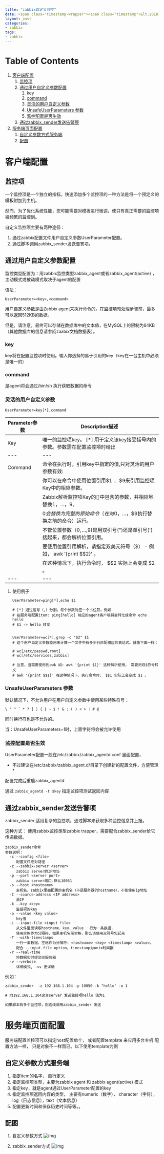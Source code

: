 ```yaml
---
title: "zabbix自定义监控"
date: <span class="timestamp-wrapper"><span class="timestamp">&lt;2018-11-27 Tue 14:56&gt;</span></span>
layout: post
categories: 
- zabbix
tags: 
- zabbix
---
```


# Table of Contents

1.  [客户端配置](#org70f3467)
    1.  [监控项](#orgcbbb991)
    2.  [通过用户自定义参数配置](#orgc13ee08)
        1.  [key](#orge74b317)
        2.  [command](#org8a4f02c)
        3.  [灵活的用户自定义参数](#org0ccb646)
        4.  [UnsafeUserParameters 参数](#org17de274)
        5.  [监控配置是否生效](#orgcec1bfb)
    3.  [通过zabbix\_sender发送告警项](#orgfaadbcc)
2.  [服务端页面配置](#org79cabc0)
    1.  [自定义参数方式服务端](#org2291670)
    2.  [配图](#org700106e)


<a id="org70f3467"></a>

# 客户端配置


<a id="orgcbbb991"></a>

## 监控项

一个监控项是一个独立的指标。快速添加多个监控项的一种方法是将一个预定义的模板附加到主机。

然而，为了优化系统性能，您可能需要对模板进行微调，使只有真正需要的监控项被频繁的监控到。

自定义监控项主要有两种途径：

1.  通过zabbix配置文件用户自定义参数UserParameter配置。
2.  通过脚本调用zabbix\_sender发送告警项。


<a id="orgc13ee08"></a>

## 通过用户自定义参数配置

监控类型配置为：用zabbix监控类型zabbix\_agent或者zabbix\_agent(active) ，主动模式或被动模式取决于agent的配置

语法：

    UserParameter=<key>,<command>

用户自定义参数是由Zabbix agent来执行命令的。在监控项预处理步骤前，最多可以返回512KB的数据。

但是，请注意，最终可以存储在数据库中的文本值，在MySQL上的限制为64KB（其他数据库的信息请参阅zaabix文档数据表）。


<a id="orge74b317"></a>

### key

key将在配置监控项时使用。输入你选择的易于引用的key（key在一台主机中必须是唯一的）


<a id="org8a4f02c"></a>

### command

是agent将会通过/bin/sh 执行获取数据的命令


<a id="org0ccb646"></a>

### 灵活的用户自定义参数

    UserParameter=key[*],command

| Parameter参数 | Description描述 |
|---|---|
| Key | 唯一的监控项key。 [\*] 用于定义该key接受括号内的参数。参数需在配置监控项时给出 |
|---|---|
| Command | 命令在执行时，引用key中指定的值,只对灵活的用户参数有效: |
| | 你可以在命令中使用位置引用$1 … $9来引用监控项Key中的相应参数。 |
| | Zabbix解析监控项Key的[]中包含的参数，并相应地替换$1，…，$9。 |
| | $0会替换为完整的原始命令（在对$0，…，$9执行替换之前的命令）运行。 |
| | 不管位置参数（$0,…,$9)是用双引号(")还是单引号(')括起来，都会解析位置引用。 |
| | 要使用位置引用解析，请指定双美元符号（$） - 例如， awk '{print $$2}' 。 |
| | 在这种情况下，执行命令时， $$2 实际上会变成 $2 。 |
|---|---|

1.  使用例子

        UserParameter=ping[*],echo $1
        
        # [*] 通过逗号（,）分割，每个参数对应一个占位符。例如
        # 在服务端配置item: ping[hello] 相应的agent客户端将会转化成命令 echo hello
        # $1 -> hello 转变
        
        
        UserParameter=wc[*],grep -c "$2" $1
        # 这个用户自定义参数能用来计算一个文件中有多少行匹配相应的表达式。就像下面一样：
        
        # wc[/etc/passwd,root]
        # wc[/etc/services,zabbix]
        
        # 注意，当需要使用到awk 如: awk '{print $1}' 这种解析使用， 需要用双$符号转义
        # awk '{print $$1}' 在这种情况下，执行命令时， $$1 实际上会变成 $1 。


<a id="org17de274"></a>

### UnsafeUserParameters 参数

默认情况下，不允许用户在用户自定义参数中使用某些特殊符号：

``\ ' " ` * ? [ ] { } ~ $ ! & ; ( ) < > | # @``

同时换行符也是不允许的。

当：UnsafeUserParameters=1时，上面字符将会被允许使用


<a id="orgcec1bfb"></a>

### 监控配置是否生效

UserParameter配置一般在/etc/zabbix/zabbix\_agentd.conf 里面配置，

-   不过建议在/etc/zabbix/zabbix\_agent.d/目录下创建新的配置文件，方便管理 \*

配置完成后重启zabbix\_agentd

通过 `zabbix_agentd -t $key` 指定监控项测试返回内容


<a id="orgfaadbcc"></a>

## 通过zabbix\_sender发送告警项

zabbix\_sender 适用复杂的监控项，通过脚本来获取多种监控信息并上报。

这种方式： 使用zabbix监控类型zabbix trapper，需要配合zabbix\_sender给它传递数据。

    zabbix_sender命令
    参数说明：
      -c --config <file>           
         配置文件绝对路径    
      -z --zabbix-server <server>     
         zabbix server的IP地址    
      -p --port <server port>       
         zabbix server端口.默认10051    
      -s --host <hostname>        
         主机名，zabbix里面配置的主机名（不是服务器的hostname），不能使用ip地址    
      -I --source-address <IP address> 
         源IP    
      -k --key <key>             
         监控项的key    
      -o --value <key value>        
         key值    
      -i --input-file <input file>   
         从文件里面读取hostname、key、value 一行为一条数据，
         使用空格作为分隔符，如果主机名带空格，那么请使用双引号包起来    
      -T --with-timestamps         
         一行一条数据，空格作为分隔符: <hostname> <key> <timestamp> <value>，
         配合 --input-file option，timestamp为unix时间戳    
      -r --real-time            
         将数据实时提交给服务器    
      -v --verbose              
         详细模式, -vv 更详细

例如：

    
    zabbix_sender  -z 192.168.1.104 -p 10050 -k "hello" -o 1
    
    # 向192.168.1.104这台server 发送监控项hello 值为1
    
    如果脚本有多个监控项，则连续调用zabbix_sender 发送


<a id="org79cabc0"></a>

# 服务端页面配置

服务端配置监控项可以指定host配置单个， 或者配置template 来应用多台主机
配置方法一样， 只是对象不一样而已。以下使用template为例


<a id="org2291670"></a>

## 自定义参数方式服务端

1.  指定item的名字， 自行定义
2.  指定监控项类型，主要为zabbix agent 和 zabbix agent(active) 模式
3.  指定key，就是agent通过UserParameter配置的key
4.  指定监控项返回内容的类型， 主要有numeric（数字）， character（字符）， log（日志信息），text（文本信息）
5.  配置更新时间和保存历史时间等等。。


<a id="org700106e"></a>

## 配图

1.  自定义参数方式
    ![img](/assets/images/posts/zabbix_user_item.png)

2.  zabbix\_sender方式
    ![img](/assets/images/posts/zabbix_sender_item.png)
